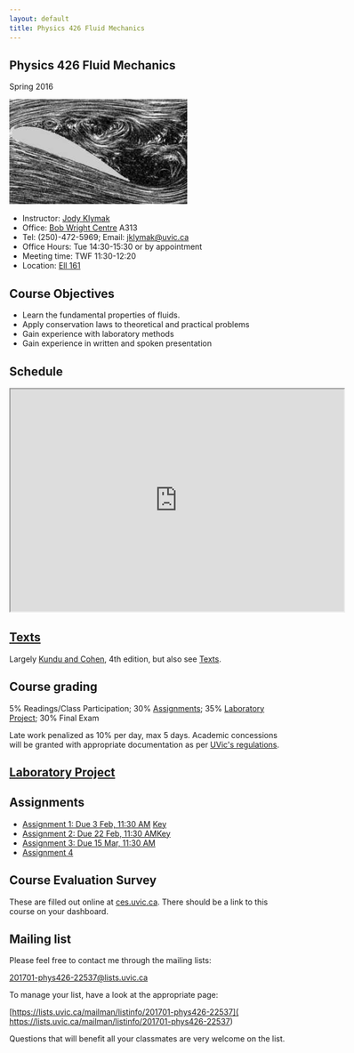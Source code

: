 ```yaml
---
layout: default
title: Physics 426 Fluid Mechanics
---
```


## Physics 426 Fluid Mechanics

Spring 2016


![Flow separation behind an airfoil](./figs/Flow_separation.jpg)


  - Instructor: [Jody Klymak](http://web.uvic.ca/~jklymak)
  - Office: [Bob Wright Centre](http://www.uvic.ca/buildings/sci.html) A313
  - Tel: (250)-472-5969; Email: [jklymak@uvic.ca](mailto:jklymak@uvic.ca)
  - Office Hours: Tue 14:30-15:30 or by appointment
  - Meeting time:  TWF 11:30-12:20
  - Location:  [Ell 161](http://www.uvic.ca/home/about/campus-info/maps/maps/ell.php)

## Course Objectives ##

  - Learn the fundamental properties of fluids.
  - Apply conservation laws to theoretical and practical problems
  - Gain experience with laboratory methods
  - Gain experience in written and spoken presentation


## Schedule

<iframe width="600px" height="400px" src="https://docs.google.com/spreadsheets/d/e/2PACX-1vQZ2Tmi8zGX8pCgSrf4jDAN--9LXhwSyRjWPwHj0FItENDdJViT87eE4DAOwWnYEGovikh0_GRfHFvP/pubhtml?gid=0&amp;single=true&amp;widget=true&amp;headers=false"></iframe>

## [Texts](./Texts/)

Largely [Kundu and Cohen](http://app.knovel.com/web/toc.v/cid:kpFME00004/viewerType:toc/root_slug:fluid-mechanics-4th), 4th edition, but also see [Texts](./Texts/).  

## Course grading

5% Readings/Class Participation; 30% [Assignments](#Assignments); 35% [Laboratory Project](./LabProject/); 30% Final Exam

Late work penalized as 10% per day, max 5 days.  Academic concessions will be granted
with appropriate documentation as per [UVic's regulations](http://www.uvic.ca/registrar/students/policies/appeals/rac-request.php).

## [Laboratory Project](./LabProject/)

## Assignments

  - [Assignment 1: Due 3 Feb, 11:30 AM](./Assignments/Assignment1.pdf) [Key](./Assignments/Assignment1Key.pdf)
  - [Assignment 2: Due 22 Feb, 11:30 AM](./Assignments/Assignment2.pdf)[Key](./Assignments/Assignment2Key.pdf)
  - [Assignment 3: Due 15 Mar, 11:30 AM](./Assignments/Assignment3.pdf)
  - [Assignment 4]()

## Course Evaluation Survey

These are filled out online at [ces.uvic.ca](http://ces.uvic.ca).  There should be a link to this course on your dashboard.

## Mailing list

Please feel free to contact me through the mailing lists:

[201701-phys426-22537@lists.uvic.ca](mailto:201701-phys426-22537@lists.uvic.ca)

To manage your list, have a look at the appropriate page:

[https://lists.uvic.ca/mailman/listinfo/201701-phys426-22537]( https://lists.uvic.ca/mailman/listinfo/201701-phys426-22537)

Questions that will benefit all your classmates are very welcome on
the list.
